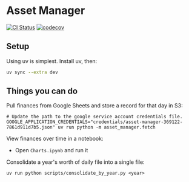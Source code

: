 # Asset Manager

[![CI Status](https://github.com/eswan18/asset_manager/workflows/Continuous%20Integration/badge.svg)](https://github.com/eswan18/asset_manager/actions)
[![codecov](https://codecov.io/gh/eswan18/asset_manager/branch/main/graph/badge.svg?token=JI0605RMSO)](https://codecov.io/gh/eswan18/asset_manager)


## Setup

Using uv is simplest. Install uv, then:
```bash
uv sync --extra dev
```

## Things you can do

Pull finances from Google Sheets and store a record for that day in S3:
```
# Update the path to the google service account credentials file.
GOOGLE_APPLICATION_CREDENTIALS="credentials/asset-manager-369122-7861d911d7b5.json" uv run python -m asset_manager.fetch
```

View finances over time in a notebook:
- Open `Charts.ipynb` and run it

Consolidate a year's worth of daily file into a single file:
```
uv run python scripts/consolidate_by_year.py <year>
```
